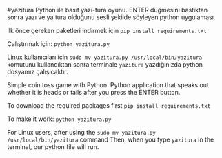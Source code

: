#yazitura
Python ile basit yazı-tura oyunu.
ENTER düğmesini bastıktan sonra yazı ve ya tura olduğunu sesli şekilde söyleyen python uygulaması.

İlk önce gereken paketleri indirmek için 
`pip install requirements.txt`

Çalıştırmak için:
`python yazitura.py`

Linux kullanıcıları için `sudo mv yazitura.py /usr/local/bin/yazitura` komutunu kullandıktan 
sonra terminale `yazitura` yazdığınızda python dosyamız çalışıcaktır.


Simple coin toss game with Python.
Python application that speaks out whether it is heads or tails after you press the ENTER button.

To download the required packages first
`pip install requirements.txt`

To make it work:
`python yazitura.py`

For Linux users, after using the `sudo mv yazitura.py /usr/local/bin/yazitura` command
Then, when you type `yazitura` in the terminal, our python file will run.
